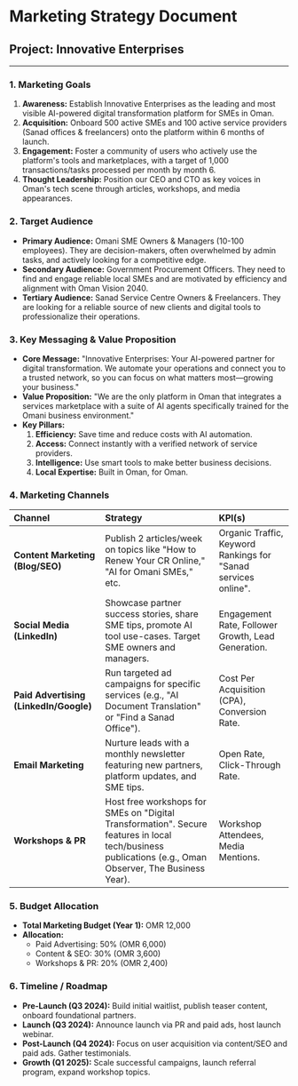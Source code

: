 
# Marketing Strategy Document

## Project: Innovative Enterprises

---

### 1. Marketing Goals
1.  **Awareness:** Establish Innovative Enterprises as the leading and most visible AI-powered digital transformation platform for SMEs in Oman.
2.  **Acquisition:** Onboard 500 active SMEs and 100 active service providers (Sanad offices & freelancers) onto the platform within 6 months of launch.
3.  **Engagement:** Foster a community of users who actively use the platform's tools and marketplaces, with a target of 1,000 transactions/tasks processed per month by month 6.
4.  **Thought Leadership:** Position our CEO and CTO as key voices in Oman's tech scene through articles, workshops, and media appearances.

### 2. Target Audience
- **Primary Audience:** Omani SME Owners & Managers (10-100 employees). They are decision-makers, often overwhelmed by admin tasks, and actively looking for a competitive edge.
- **Secondary Audience:** Government Procurement Officers. They need to find and engage reliable local SMEs and are motivated by efficiency and alignment with Oman Vision 2040.
- **Tertiary Audience:** Sanad Service Centre Owners & Freelancers. They are looking for a reliable source of new clients and digital tools to professionalize their operations.

### 3. Key Messaging & Value Proposition
- **Core Message:** "Innovative Enterprises: Your AI-powered partner for digital transformation. We automate your operations and connect you to a trusted network, so you can focus on what matters most—growing your business."
- **Value Proposition:** "We are the only platform in Oman that integrates a services marketplace with a suite of AI agents specifically trained for the Omani business environment."
- **Key Pillars:**
  1.  **Efficiency:** Save time and reduce costs with AI automation.
  2.  **Access:** Connect instantly with a verified network of service providers.
  3.  **Intelligence:** Use smart tools to make better business decisions.
  4.  **Local Expertise:** Built in Oman, for Oman.

### 4. Marketing Channels
| Channel               | Strategy                                                              | KPI(s)                      |
| :-------------------- | :-------------------------------------------------------------------- | :-------------------------- |
| **Content Marketing (Blog/SEO)** | Publish 2 articles/week on topics like "How to Renew Your CR Online," "AI for Omani SMEs," etc. | Organic Traffic, Keyword Rankings for "Sanad services online". |
| **Social Media (LinkedIn)**| Showcase partner success stories, share SME tips, promote AI tool use-cases. Target SME owners and managers. | Engagement Rate, Follower Growth, Lead Generation. |
| **Paid Advertising (LinkedIn/Google)** | Run targeted ad campaigns for specific services (e.g., "AI Document Translation" or "Find a Sanad Office"). | Cost Per Acquisition (CPA), Conversion Rate. |
| **Email Marketing**      | Nurture leads with a monthly newsletter featuring new partners, platform updates, and SME tips. | Open Rate, Click-Through Rate. |
| **Workshops & PR** | Host free workshops for SMEs on "Digital Transformation". Secure features in local tech/business publications (e.g., Oman Observer, The Business Year). | Workshop Attendees, Media Mentions. |

### 5. Budget Allocation
- **Total Marketing Budget (Year 1):** OMR 12,000
- **Allocation:**
  - Paid Advertising: 50% (OMR 6,000)
  - Content & SEO: 30% (OMR 3,600)
  - Workshops & PR: 20% (OMR 2,400)

### 6. Timeline / Roadmap
- **Pre-Launch (Q3 2024):** Build initial waitlist, publish teaser content, onboard foundational partners.
- **Launch (Q3 2024):** Announce launch via PR and paid ads, host launch webinar.
- **Post-Launch (Q4 2024):** Focus on user acquisition via content/SEO and paid ads. Gather testimonials.
- **Growth (Q1 2025):** Scale successful campaigns, launch referral program, expand workshop topics.

    